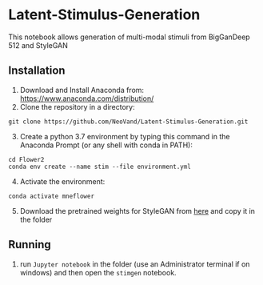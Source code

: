 # Latent-Stimulus-Generation
This notebook allows generation of multi-modal stimuli from BigGanDeep 512 and StyleGAN

## Installation
1. Download and Install Anaconda from: https://www.anaconda.com/distribution/
2. Clone the repository in a directory:
```console
git clone https://github.com/NeoVand/Latent-Stimulus-Generation.git
```
3. Create a python 3.7 environment by typing this command in the Anaconda Prompt (or any shell with conda in PATH):
```console
cd Flower2
conda env create --name stim --file environment.yml
```
4. Activate the environment:
```console
conda activate mneflower
```
5. Download the pretrained weights for StyleGAN from [here](https://github.com/lernapparat/lernapparat/releases/download/v2019-02-01/karras2019stylegan-ffhq-1024x1024.for_g_all.pt) and copy it in the folder

## Running
1. run `Jupyter notebook` in the folder (use an Administrator terminal if on windows) and then open the `stimgen` notebook.
